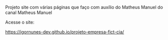 Projeto site com várias páginas que faço com auxílio do Matheus Manuel do canal Matheus Manuel

Acesse o site:

https://igornunes-dev.github.io/projeto-empresa-fict-cia/
